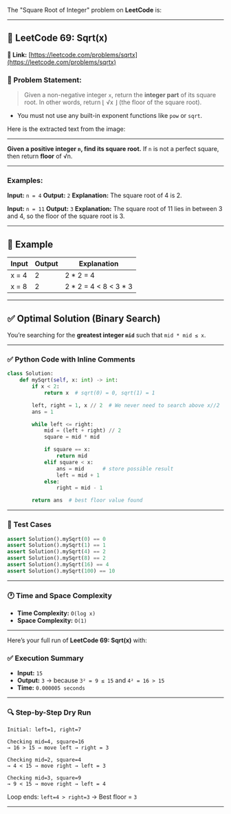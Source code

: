 The "Square Root of Integer" problem on **LeetCode** is:

---

## 🧩 **LeetCode 69: Sqrt(x)**

**🔗 Link:** [https://leetcode.com/problems/sqrtx](https://leetcode.com/problems/sqrtx)

### 📄 Problem Statement:

> Given a non-negative integer `x`, return the **integer part** of its square root.
> In other words, return ⌊ √x ⌋ (the floor of the square root).

* You must not use any built-in exponent functions like `pow` or `sqrt`.

Here is the extracted text from the image:

---

**Given a positive integer `n`, find its square root.**
If `n` is not a perfect square, then return **floor** of √n.

---

### Examples:

**Input:** `n = 4`
**Output:** `2`
**Explanation:** The square root of 4 is 2.

**Input:** `n = 11`
**Output:** `3`
**Explanation:** The square root of 11 lies in between 3 and 4, so the floor of the square root is 3.


---

## 🧠 Example

| Input | Output | Explanation             |
| ----- | ------ | ----------------------- |
| x = 4 | 2      | 2 \* 2 = 4              |
| x = 8 | 2      | 2 \* 2 = 4 < 8 < 3 \* 3 |

---

## ✅ Optimal Solution (Binary Search)

You’re searching for the **greatest integer `mid`** such that `mid * mid ≤ x`.

---

### ✅ Python Code with Inline Comments

```python
class Solution:
    def mySqrt(self, x: int) -> int:
        if x < 2:
            return x  # sqrt(0) = 0, sqrt(1) = 1

        left, right = 1, x // 2  # We never need to search above x//2
        ans = 1

        while left <= right:
            mid = (left + right) // 2
            square = mid * mid

            if square == x:
                return mid
            elif square < x:
                ans = mid      # store possible result
                left = mid + 1
            else:
                right = mid - 1

        return ans  # best floor value found
```

---

### 🧪 Test Cases

```python
assert Solution().mySqrt(0) == 0
assert Solution().mySqrt(1) == 1
assert Solution().mySqrt(4) == 2
assert Solution().mySqrt(8) == 2
assert Solution().mySqrt(16) == 4
assert Solution().mySqrt(100) == 10
```

---

### 🕐 Time and Space Complexity

* **Time Complexity:** `O(log x)`
* **Space Complexity:** `O(1)`

---

Here’s your full run of **LeetCode 69: Sqrt(x)** with:

### ✅ Execution Summary

* **Input:** `15`
* **Output:** `3` → because `3² = 9 ≤ 15` and `4² = 16 > 15`
* **Time:** `0.000005 seconds`

---

### 🔍 Step-by-Step Dry Run

```
Initial: left=1, right=7

Checking mid=4, square=16
→ 16 > 15 → move left → right = 3

Checking mid=2, square=4
→ 4 < 15 → move right → left = 3

Checking mid=3, square=9
→ 9 < 15 → move right → left = 4
```

Loop ends: `left=4 > right=3` → Best floor = `3`

---
